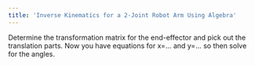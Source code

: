 ```yaml
---
title: 'Inverse Kinematics for a 2-Joint Robot Arm Using Algebra'
---
```


Determine the transformation matrix for the end-effector and pick out the translation parts. Now you have equations for x=... and y=... so then solve for the angles.

